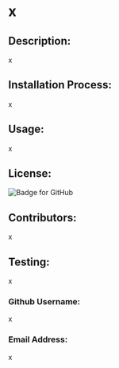 # x

  ## Description:
  x

  ## Installation Process:
  x

  ## Usage:
  x

  ## License:
  ![Badge for GitHub](https://img.shields.io/static/v1?label=Apache&message=License&color=blue)

  ## Contributors:
  x

  ## Testing:
  x

  ### Github Username:
  x

  ### Email Address:
  x

